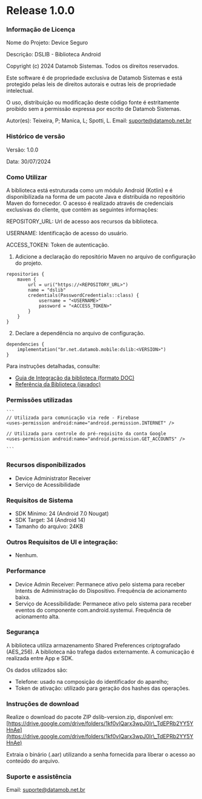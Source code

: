 # Release 1.0.0

### Informação de Licença

Nome do Projeto: Device Seguro&#x20;

Descrição: DSLIB - Biblioteca Android

Copyright (c) 2024 Datamob Sistemas. Todos os direitos reservados.

Este software é de propriedade exclusiva de Datamob Sistemas e está protegido pelas leis de direitos autorais e outras leis de propriedade intelectual.

O uso, distribuição ou modificação deste código fonte é estritamente proibido sem a permissão expressa por escrito de Datamob Sistemas.

Autor(es): Teixeira, P; Manica, L; Spotti, L. Email: [suporte@datamob.net.br](mailto:suporte@datamob.net.br)

### Histórico de versão

Versão: 1.0.0&#x20;

Data: 30/07/2024

### Como Utilizar

A biblioteca está estruturada como um módulo Android (Kotlin) e é disponibilizada na forma de um pacote Java e distribuída no repositório Maven do fornecedor. O acesso é realizado através de credenciais exclusivas do cliente, que contém as seguintes informações:

REPOSITORY\_URL: Url de acesso aos recursos da biblioteca.&#x20;

USERNAME: Identificação de acesso do usuário.&#x20;

ACCESS\_TOKEN: Token de autenticação.

1. Adicione a declaração do repositório Maven no arquivo de configuração do projeto.

```
repositories {
    maven {
        url = uri("https://<REPOSITORY_URL>")
        name = "dslib"
        credentials(PasswordCredentials::class) {
            username = "<USERNAME>"
            password = "<ACCESS_TOKEN>"
        }
    }
}
```

2. Declare a dependência no arquivo de configuração.

```
dependencies {
    implementation("br.net.datamob.mobile:dslib:<VERSION>")
}
```

Para instruções detalhadas, consulte:

* [Guia de Integração da biblioteca (formato DOC)](guia-de-integracao-e-uso-da-biblioteca-deviceseguro-v1.0.0.md)
* [Referência da Biblioteca (javadoc)](https://drive.google.com/drive/folders/1ehfXPIr7xKbp8kCNqzJkIJ9Po5rFYz-z?usp=sharing)

### Permissões utilizadas

````
```
// Utilizada para comunicação via rede - Firebase
<uses-permission android:name="android.permission.INTERNET" />

// Utilizada para controle do pré-requisito da conta Google
<uses-permission android:name="android.permission.GET_ACCOUNTS" />

```
````

### Recursos disponibilizados

* Device Administrator Receiver
* Serviço de Acessibilidade

### Requisitos de Sistema

* SDK Mínimo: 24 (Android 7.0 Nougat)
* SDK Target: 34 (Android 14)
* Tamanho do arquivo: 24KB

### Outros Requisitos de UI e integração:

* Nenhum.

### Performance

* Device Admin Receiver: Permanece ativo pelo sistema para receber Intents de Administração do Dispositivo. Frequência de acionamento baixa.
* Serviço de Acessibilidade: Permanece ativo pelo sistema para receber eventos do componente com.android.systemui. Frequência de acionamento alta.

### Segurança

A biblioteca utiliza armazenamento Shared Preferences criptografado (AES\_256). A biblioteca não trafega dados externamente. A comunicação é realizada entre App e SDK.

Os dados utilizados são:

* Telefone: usado na composição do identificador do aparelho;
* Token de ativação: utilizado para geração dos hashes das operações.

### Instruções de download

Realize o download do pacote ZIP dslib-version.zip, disponível em: [https://drive.google.com/drive/folders/1kf0vlQarx3wpJ0Ir\_TdEPRb2YY5YHnAe](https://drive.google.com/drive/folders/1kf0vlQarx3wpJ0Ir\_TdEPRb2YY5YHnAe)

Extraia o binário (.aar) utilizando a senha fornecida para liberar o acesso ao conteúdo do arquivo.

### Suporte e assistência

Email: [suporte@datamob.net.br](mailto:suporte@datamob.net.br)

